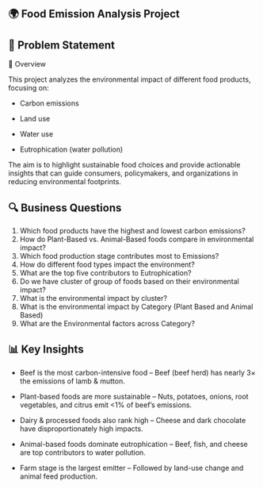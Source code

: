 ## 🌍 Food Emission Analysis Project
## 📌 Problem Statement

📌 Overview

This project analyzes the environmental impact of different food products, focusing on:

* Carbon emissions

* Land use

* Water use

* Eutrophication (water pollution)

The aim is to highlight sustainable food choices and provide actionable insights that can guide consumers, policymakers, and organizations in reducing environmental footprints.

## 🔍 Business Questions

1. Which food products have the highest and lowest carbon emissions?
2. How do Plant-Based vs. Animal-Based foods compare in environmental impact?
3. Which food production stage contributes most to Emissions?
4. How do different food types impact the environment?
5. What are the top five contributors to Eutrophication?
6. Do we have cluster of group of foods based on their environmental impact?
7. What is the environmental impact by cluster?
8. What is the environmental impact by Category (Plant Based and Animal Based)
9. What are the Environmental factors across Category?

## 📊 Key Insights

* Beef is the most carbon-intensive food – Beef (beef herd) has nearly 3× the emissions of lamb & mutton.

* Plant-based foods are more sustainable – Nuts, potatoes, onions, root vegetables, and citrus emit <1% of beef’s emissions.

* Dairy & processed foods also rank high – Cheese and dark chocolate have disproportionately high impacts.

* Animal-based foods dominate eutrophication – Beef, fish, and cheese are top contributors to water pollution.

* Farm stage is the largest emitter – Followed by land-use change and animal feed production.
